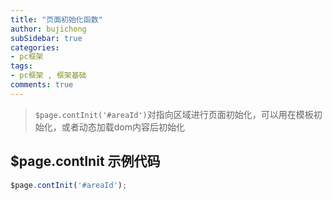 ```yaml
---
title: "页面初始化函数"
author: bujichong
subSidebar: true
categories:
- pc框架
tags:
- pc框架 , 框架基础
comments: true
---
```


> `$page.contInit('#areaId')`对指向区域进行页面初始化，可以用在模板初始化，或者动态加载dom内容后初始化

## $page.contInit 示例代码

```js
$page.contInit('#areaId');
```

